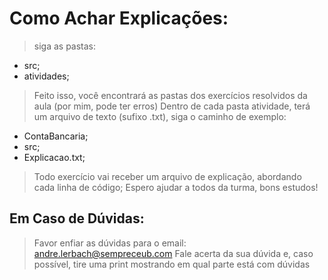 # Como Achar Explicações:

> siga as pastas:
- src;
- atividades;

> Feito isso, você encontrará as pastas dos exercícios resolvidos da aula (por mim, pode ter erros)
> Dentro de cada pasta atividade, terá um arquivo de texto (sufixo .txt), siga o caminho de exemplo:
- ContaBancaria;
- src;
- Explicacao.txt;

> Todo exercício vai receber um arquivo de explicação, abordando cada linha de código;
> Espero ajudar a todos da turma, bons estudos!

## Em Caso de Dúvidas:

> Favor enfiar as dúvidas para o email: andre.lerbach@sempreceub.com
> Fale acerta da sua dúvida e, caso possível, tire uma print mostrando em qual parte está com dúvidas